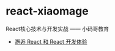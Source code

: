 # react-xiaomage
React核心技术与开发实战 —— 小码哥教育

- [邂逅 React 和 React 开发体验](https://github.com/soonespresso/react-xiaomage/tree/get-starting)